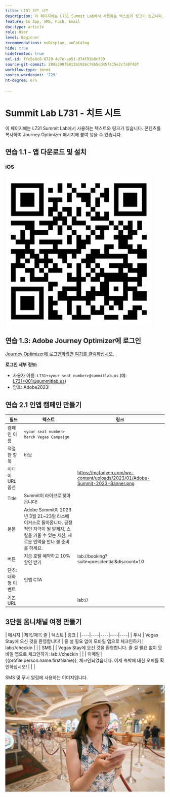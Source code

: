 ```yaml
---
title: L731 치트 시트
description: 이 페이지에는 L731 Summit Lab에서 사용하는 텍스트와 링크가 있습니다.
feature: In App, SMS, Push, Email
doc-type: article
role: User
level: Beginner
recommendations: noDisplay, noCatalog
hide: true
hidefromtoc: true
exl-id: ffc5e8c8-8729-4e7e-aa51-d74f91b0cf29
source-git-commit: 28da398f6813b1926c79b5cd45f415e2cfa9f40f
workflow-type: tm+mt
source-wordcount: '229'
ht-degree: 67%

---
```


# Summit Lab L731 - 치트 시트

이 페이지에는 L731 Summit Lab에서 사용하는 텍스트와 링크가 있습니다. 콘텐츠를 복사하여 Journey Optimizer 메시지에 붙여 넣을 수 있습니다.

## 연습 1.1 - 앱 다운로드 및 설치

### iOS

![iOS용 QR 코드](/help/assets/lab731-ios-qr-code.png)


## 연습 1.3: Adobe Journey Optimizer에 로그인

[Journey Optimizer에 로그인하려면 여기를 클릭하십시오.](https://experience.adobe.com/#/@techmarketingdemos/sname:summit-2023-ajo-lab/journey-optimizer/home)

**로그인 세부 정보:**

* 사용자 이름: `L731+<your seat number>@summitlab.us` (예: L731+001@summitlab.us)
* 암호: Adobe2023!


## 연습 2.1 인앱 캠페인 만들기



| 필드 | 텍스트 | 링크 |
|----|----|----|
| 캠페인 이름 | `<your seat number> March Vegas Campaign` |  |
| 적절한 항목 | 바보 |  |
| 미디어 URL 옵션 |  | https://mcfadyen.com/wp-content/uploads/2023/01/Adobe-Summit-2023-Banner.png |
| Title | Summit이 라이브로 찾아옵니다! |  |
| 본문 | Adobe Summit이 2023년 3월 21~23일 라스베이거스로 돌아옵니다. 긍정적인 자극이 될 발제자, 스킬을 키울 수 있는 세션, 새로운 인맥을 만나 볼 준비를 하세요. |  |
| 버튼 | 지금 호텔 예약하고 10% 할인 받기 | lab://booking?suite=presidential&amp;discount=10 |
| 단추: 대화형 이벤트 | 인앱 CTA |  |
| 기본 URL |  | lab:// |



## 3단원 옴니채널 여정 만들기

| 메시지 | 제목/제목 줄 | 텍스트 | 링크 |
|----|----|----|----|----|
| 푸시 | Vegas Stay에 오신 것을 환영합니다! | 줄 설 필요 없이 모바일 앱으로 체크인하기 | lab://checkin |  |
| SMS |  | Vegas Stay에 오신 것을 환영합니다. 줄 설 필요 없이 모바일 앱으로 체크인하기: lab://checkin |  |
| 이메일 | {{profile.person.name.firstName}}, 체크인되었습니다. 이제 숙박에 대한 오퍼를 확인하십시오! |  |  |


SMS 및 푸시 알림에 사용하는 이미지입니다.

![온라인 체크인](/help/assets/vegas_online_check_in.jpg)
